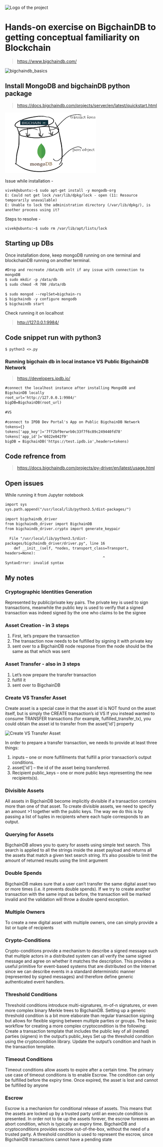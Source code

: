 ![Logo of the project](https://github.com/vivek-bombatkar/BigchainDB-Practice/blob/master/pics/bigchaindb_logo.JPG)


# Hands-on exercise on BigchainDB to getting conceptual familiarity on Blockchain 
> https://www.bigchaindb.com/

![bigchaindb_basics](https://github.com/vivek-bombatkar/BigchainDB-Practice/blob/master/pics/bigchaindb_basics.png)

## Install MongoDB and bigchainDB python package
> https://docs.bigchaindb.com/projects/server/en/latest/quickstart.html

<img src="./pics/bdb_mongodb.png" width="300" height="200" />

Issue while installation - 
```shell
vivek@ubuntu:~$ sudo apt-get install -y mongodb-org
E: Could not get lock /var/lib/dpkg/lock - open (11: Resource temporarily unavailable)
E: Unable to lock the administration directory (/var/lib/dpkg/), is another process using it?
```
Steps to resolve - 
```shell
vivek@ubuntu:~$ sudo rm /var/lib/apt/lists/lock
```

## Starting up DBs
Once installation done, keep mongoDB running on one terminal and blockchainDB running on another terminal.

```shell
#Drop and recreate /data/db onlt if any issue with connection to mongoDB
$ sudo mkdir -p /data/db
$ sudo chmod -R 700 /data/db

$ sudo mongod --replSet=bigchain-rs
$ bigchaindb -y configure mongodb
$ bigchaindb start
```

Check running it on localhost
> http://127.0.0.1:9984/


## Code snippet run with python3
```Shell
$ python3 <>.py
```

### Running bigchain db in local instance VS Public BigchainDB Network
> https://developers.ipdb.io/

```shell
#connect the localhost instance after installing MongoDB and BigchainDB locally  
root_url='http://127.0.0.1:9984/'
bigDB=BigchainDB(root_url)

#VS
	
#connect to IPDB Dev Portal's App on Public BigchainDB Network
tokens={}
tokens['app_key']='7ff2bf9erwrb0c33f7f6c89c249440fd78'
tokens['app_id']='6022e042f9'
bigDB = BigchainDB('https://test.ipdb.io',headers=tokens)
```


## Code refrence from
> https://docs.bigchaindb.com/projects/py-driver/en/latest/usage.html

## Open issues
While running it from Jupyter notebook
```Shell
import sys
sys.path.append("/usr/local/lib/python3.5/dist-packages/")

import bigchaindb_driver
from bigchaindb_driver import BigchainDB
from bigchaindb_driver.crypto import generate_keypair

  File "/usr/local/lib/python3.5/dist-packages/bigchaindb_driver/driver.py", line 16
    def __init__(self, *nodes, transport_class=Transport, headers=None):
                                             ^
SyntaxError: invalid syntax
```



## My notes

### Cryptographic Identities Generation
Represented by public/private key pairs. The private key is used to sign transactions, meanwhile the public key is used to verify that a signed transaction was indeed signed by the one who claims to be the signee

### Asset Creation - in 3 steps
1. First, let’s prepare the transaction
2. The transaction now needs to be fulfilled by signing it with private key
3. sent over to a BigchainDB node
response from the node should be the same as that which was sent

### Asset Transfer - also in 3 steps
1. Let’s now prepare the transfer transaction
2. fulfill it
3. sent over to BigchainDB

### Create VS Transfer Asset
Create asset is a special case in that the asset id is NOT found on the asset itself, but is simply the CREATE transaction’s id VS If you instead wanted to consume TRANSFER transactions (for example, fulfilled_transfer_tx), you could obtain the asset id to transfer from the asset['id'] property

![Create VS Transfer Asset](https://github.com/vivek-bombatkar/BigchainDB-Practice/blob/master/pics/Asset_CreateVsTransfer.JPG)


In order to prepare a transfer transaction, we needs to provide at least three things:
1. inputs – one or more fulfillments that fulfill a prior transaction’s output conditions.
2. asset['id'] – the id of the asset being transferred.
3. Recipient public_keys – one or more public keys representing the new recipients(s).

### Divisible Assets
All assets in BigchainDB become implicitly divisible if a transaction contains more than one of that asset. To create divisible assets, we need to specify an amount >1 together with the public keys. The way we do this is by passing a list of tuples in recipients where each tuple corresponds to an output.

### Querying for Assets
BigchainDB allows you to query for assets using simple text search. This search is applied to all the strings inside the asset payload and returns all the assets that match a given text search string. It’s also possible to limit the amount of returned results using the limit argument

### Double Spends
BigchainDB makes sure that a user can’t transfer the same digital asset two or more times (i.e. it prevents double spends). If we try to create another transaction with the same input as before, the transaction will be marked invalid and the validation will throw a double spend exception.

### Multiple Owners
To create a new digital asset with multiple owners, one can simply provide a list or tuple of recipients

### Crypto-Conditions 
Crypto-conditions provide a mechanism to describe a signed message such that multiple actors in a distributed system can all verify the same signed message and agree on whether it matches the description.
This provides a useful primitive for event-based systems that are distributed on the Internet since we can describe events in a standard deterministic manner (represented by signed messages) and therefore define generic authenticated event handlers.

### Threshold Conditions
Threshold conditions introduce multi-signatures, m-of-n signatures, or even more complex binary Merkle trees to BigchainDB.
Setting up a generic threshold condition is a bit more elaborate than regular transaction signing but allows for flexible signing between multiple parties or groups.
The basic workflow for creating a more complex cryptocondition is the following:
Create a transaction template that includes the public key of all (nested) parties (signers) in the output‘s public_keys
Set up the threshold condition using the cryptocondition library. Update the output’s condition and hash in the transaction template.

### Timeout Conditions
Timeout conditions allow assets to expire after a certain time. The primary use case of timeout conditions is to enable Escrow.
The condition can only be fulfilled before the expiry time. Once expired, the asset is lost and cannot be fulfilled by anyone

### Escrow
Escrow is a mechanism for conditional release of assets.
This means that the assets are locked up by a trusted party until an execute condition is presented. In order not to tie up the assets forever, the escrow foresees an abort condition, which is typically an expiry time.
BigchainDB and cryptoconditions provides escrow out-of-the-box, without the need of a trusted party.
A threshold condition is used to represent the escrow, since BigchainDB transactions cannot have a pending state



